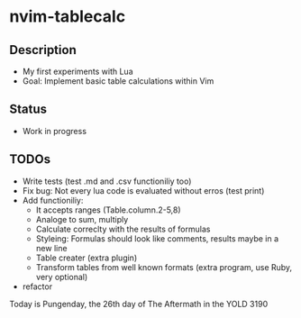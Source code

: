 # nvim-tablecalc

## Description
- My first experiments with Lua
- Goal: Implement basic table calculations within Vim

## Status
- Work in progress

## TODOs
- Write tests (test .md and .csv functioniliy too)
- Fix bug: Not every lua code is evaluated without erros (test print)
- Add functioniliy:
    - It accepts ranges (Table.column.2-5,8)
    - Analoge to sum, multiply
    - Calculate correclty with the results of formulas
    - Styleing: Formulas should look like comments, results maybe in a new line
    - Table creater (extra plugin)
    - Transform tables from well known formats (extra program, use Ruby, very optional)
- refactor

Today is Pungenday, the 26th day of The Aftermath in the YOLD 3190
